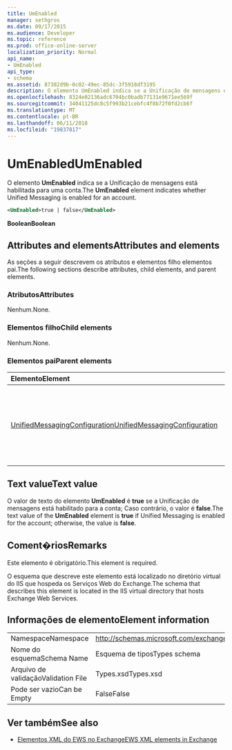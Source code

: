 ```yaml
---
title: UmEnabled
manager: sethgros
ms.date: 09/17/2015
ms.audience: Developer
ms.topic: reference
ms.prod: office-online-server
localization_priority: Normal
api_name:
- UmEnabled
api_type:
- schema
ms.assetid: 87382d9b-0c02-49ec-85dc-3f5918df3195
description: O elemento UmEnabled indica se a Unificação de mensagens está habilitada para uma conta.
ms.openlocfilehash: 8324e02136adc6704bc0badb77131e9671ee569f
ms.sourcegitcommit: 34041125dc8c5f993b21cebfc4f8b72f0fd2cb6f
ms.translationtype: MT
ms.contentlocale: pt-BR
ms.lasthandoff: 06/11/2018
ms.locfileid: "19837817"
---
```

# <a name="umenabled"></a><span data-ttu-id="323aa-103">UmEnabled</span><span class="sxs-lookup"><span data-stu-id="323aa-103">UmEnabled</span></span>

<span data-ttu-id="323aa-104">O elemento **UmEnabled** indica se a Unificação de mensagens está habilitada para uma conta.</span><span class="sxs-lookup"><span data-stu-id="323aa-104">The **UmEnabled** element indicates whether Unified Messaging is enabled for an account.</span></span> 
  
```XML
<UmEnabled>true | false</UmEnabled>
```

 <span data-ttu-id="323aa-105">**Boolean**</span><span class="sxs-lookup"><span data-stu-id="323aa-105">**Boolean**</span></span>
## <a name="attributes-and-elements"></a><span data-ttu-id="323aa-106">Attributes and elements</span><span class="sxs-lookup"><span data-stu-id="323aa-106">Attributes and elements</span></span>

<span data-ttu-id="323aa-107">As seções a seguir descrevem os atributos e elementos filho elementos pai.</span><span class="sxs-lookup"><span data-stu-id="323aa-107">The following sections describe attributes, child elements, and parent elements.</span></span>
  
### <a name="attributes"></a><span data-ttu-id="323aa-108">Atributos</span><span class="sxs-lookup"><span data-stu-id="323aa-108">Attributes</span></span>

<span data-ttu-id="323aa-109">Nenhum.</span><span class="sxs-lookup"><span data-stu-id="323aa-109">None.</span></span>
  
### <a name="child-elements"></a><span data-ttu-id="323aa-110">Elementos filho</span><span class="sxs-lookup"><span data-stu-id="323aa-110">Child elements</span></span>

<span data-ttu-id="323aa-111">Nenhum.</span><span class="sxs-lookup"><span data-stu-id="323aa-111">None.</span></span>
  
### <a name="parent-elements"></a><span data-ttu-id="323aa-112">Elementos pai</span><span class="sxs-lookup"><span data-stu-id="323aa-112">Parent elements</span></span>

|<span data-ttu-id="323aa-113">**Elemento**</span><span class="sxs-lookup"><span data-stu-id="323aa-113">**Element**</span></span>|<span data-ttu-id="323aa-114">**Descrição**</span><span class="sxs-lookup"><span data-stu-id="323aa-114">**Description**</span></span>|
|:-----|:-----|
|[<span data-ttu-id="323aa-115">UnifiedMessagingConfiguration</span><span class="sxs-lookup"><span data-stu-id="323aa-115">UnifiedMessagingConfiguration</span></span>](unifiedmessagingconfiguration.md) <br/> |<span data-ttu-id="323aa-116">Contém informações de configuração de serviço para o serviço de Unificação de mensagens.</span><span class="sxs-lookup"><span data-stu-id="323aa-116">Contains service configuration information for the Unified Messaging service.</span></span>  <br/> |
   
## <a name="text-value"></a><span data-ttu-id="323aa-117">Text value</span><span class="sxs-lookup"><span data-stu-id="323aa-117">Text value</span></span>

<span data-ttu-id="323aa-118">O valor de texto do elemento **UmEnabled** é **true** se a Unificação de mensagens está habilitado para a conta; Caso contrário, o valor é **false**.</span><span class="sxs-lookup"><span data-stu-id="323aa-118">The text value of the **UmEnabled** element is **true** if Unified Messaging is enabled for the account; otherwise, the value is **false**.</span></span>
  
## <a name="remarks"></a><span data-ttu-id="323aa-119">Coment�rios</span><span class="sxs-lookup"><span data-stu-id="323aa-119">Remarks</span></span>

<span data-ttu-id="323aa-120">Este elemento é obrigatório.</span><span class="sxs-lookup"><span data-stu-id="323aa-120">This element is required.</span></span>
  
<span data-ttu-id="323aa-121">O esquema que descreve este elemento está localizado no diretório virtual do IIS que hospeda os Serviços Web do Exchange.</span><span class="sxs-lookup"><span data-stu-id="323aa-121">The schema that describes this element is located in the IIS virtual directory that hosts Exchange Web Services.</span></span>
  
## <a name="element-information"></a><span data-ttu-id="323aa-122">Informações de elemento</span><span class="sxs-lookup"><span data-stu-id="323aa-122">Element information</span></span>

|||
|:-----|:-----|
|<span data-ttu-id="323aa-123">Namespace</span><span class="sxs-lookup"><span data-stu-id="323aa-123">Namespace</span></span>  <br/> |http://schemas.microsoft.com/exchange/services/2006/types  <br/> |
|<span data-ttu-id="323aa-124">Nome do esquema</span><span class="sxs-lookup"><span data-stu-id="323aa-124">Schema Name</span></span>  <br/> |<span data-ttu-id="323aa-125">Esquema de tipos</span><span class="sxs-lookup"><span data-stu-id="323aa-125">Types schema</span></span>  <br/> |
|<span data-ttu-id="323aa-126">Arquivo de validação</span><span class="sxs-lookup"><span data-stu-id="323aa-126">Validation File</span></span>  <br/> |<span data-ttu-id="323aa-127">Types.xsd</span><span class="sxs-lookup"><span data-stu-id="323aa-127">Types.xsd</span></span>  <br/> |
|<span data-ttu-id="323aa-128">Pode ser vazio</span><span class="sxs-lookup"><span data-stu-id="323aa-128">Can be Empty</span></span>  <br/> |<span data-ttu-id="323aa-129">False</span><span class="sxs-lookup"><span data-stu-id="323aa-129">False</span></span>  <br/> |
   
## <a name="see-also"></a><span data-ttu-id="323aa-130">Ver também</span><span class="sxs-lookup"><span data-stu-id="323aa-130">See also</span></span>



- [<span data-ttu-id="323aa-131">Elementos XML do EWS no Exchange</span><span class="sxs-lookup"><span data-stu-id="323aa-131">EWS XML elements in Exchange</span></span>](ews-xml-elements-in-exchange.md)

